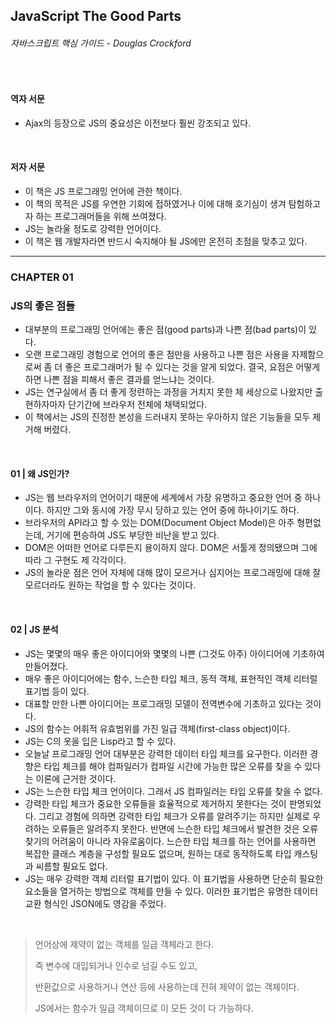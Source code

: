 ## JavaScript The Good Parts

###### 자바스크립트 핵심 가이드 - Douglas Crockford

<br>

#### 역자 서문

- Ajax의 등장으로 JS의 중요성은 이전보다 훨씬 강조되고 있다.

<br>

#### 저자 서문

- 이 책은 JS 프로그래밍 언어에 관한 책이다.
- 이 책의 목적은 JS를 우연한 기회에 접하였거나 이에 대해 호기심이 생겨 탐험하고자 하는 프로그래머들을 위해 쓰여졌다.
- JS는 놀라울 정도로 강력한 언어이다.
- 이 책은 웹 개발자라면 반드시 숙지해야 될 JS에만 온전히 초점을 맞추고 있다.

------

### CHAPTER 01

### JS의 좋은 점들

- 대부분의 프로그래밍 언어에는 좋은 점(good parts)과 나쁜 점(bad parts)이 있다.
- 오랜 프로그래밍 경험으로 언어의 좋은 점만을 사용하고 나쁜 점은 사용을 자제함으로써 좀 더 좋은 프로그래머가 될 수 있다는 것을 알게 되었다. 결국, 요점은 어떻게 하면 나쁜 점을 피해서 좋은 결과를 얻느냐는 것이다.
- JS는 연구실에서 좀 더 좋게 정련하는 과정을 거치지 못한 체 세상으로 나왔지만 출현하자마자 단기간에 브라우저 전체에 채택되었다.
- 이 책에서는 JS의 진정한 본성을 드러내지 못하는 우아하지 않은 기능들을 모두 제거해 버렸다.

<br>

#### 01 | 왜 JS인가?

- JS는 웹 브라우저의 언어이기 때문에 세계에서 가장 유명하고 중요한 언어 중 하나이다. 하지만 그와 동시에 가장 무시 당하고 있는 언어 중에 하나이기도 하다.
- 브라우저의 API라고 할 수 있는 DOM(Document Object Model)은 아주 형편없는데, 거기에 편승하여 JS도 부당한 비난을 받고 있다.
- DOM은 어떠한 언어로 다루든지 용이하지 않다. DOM은 서툴게 정의됐으며 그에 따라 그 구현도 제 각각이다.
- JS의 놀라운 점은 언어 자체에 대해 많이 모르거나 심지어는 프로그래밍에 대해 잘 모르더라도 원하는 작업을 할 수 있다는 것이다.

<br>

#### 02 | JS 분석

- JS는 몇몇의 매우 좋은 아이디어와 몇몇의 나쁜 (그것도 아주) 아이디어에 기초하여 만들어졌다.
- 매우 좋은 아이디어에는 함수, 느슨한 타입 체크, 동적 객체, 표현적인 객체 리터럴 표기법 등이 있다.
- 대표할 만한 나쁜 아이디어는 프로그래밍 모델이 전역변수에 기초하고 있다는 것이다.
- JS의 함수는 어휘적 유효범위를 가진 일급 객체(first-class object)이다.
- JS는 C의 옷을 입은 Lisp라고 할 수 있다.
- 오늘날 프로그래밍 언어 대부분은 강력한 데이터 타입 체크를 요구한다. 이러한 경향은 타입 체크를 해야 컴파일러가 컴파일 시간에 가능한 많은 오류를 찾을 수 있다는 이론에 근거한 것이다.
- JS는 느슨한 타입 체크 언어이다. 그래서 JS 컴파일러는 타입 오류를 찾을 수 없다.
- 강력한 타입 체크가 중요한 오류들을 효율적으로 제거하지 못한다는 것이 판명되었다. 그리고 경험에 의하면 강력한 타입 체크가 오류를 알려주기는 하지만 실제로 우려하는 오류들은 알려주지 못한다. 반면에 느슨한 타입 체크에서 발견한 것은 오류 찾기의 어려움이 아니라 자유로움이다. 느슨한 타입 체크를 하는 언어를 사용하면 복잡한 클래스 계층을 구성할 필요도 없으며, 원하는 대로 동작하도록 타입 캐스팅과 씨름할 필요도 없다.
- JS는 매우 강력한 객체 리터럴 표기법이 있다. 이 표기법을 사용하면 단순히 필요한 요소들을 열거하는 방법으로 객체를 만들 수 있다. 이러한 표기법은 유명한 데이터 교환 형식인 JSON에도 영감을 주었다.

<br>

> 언어상에 제약이 없는 객체를 일급 객체라고 한다.
>
> 즉 변수에 대입되거나 인수로 넘길 수도 있고,
>
> 반환값으로 사용하거나 연산 등에 사용하는데 전혀 제약이 없는 객체이다.
>
> JS에서는 함수가 일급 객체이므로 이 모든 것이 다 가능하다.



































